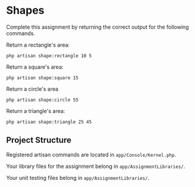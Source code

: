 # Shapes

Complete this assignment by returning the correct output for the following commands.

Return a rectangle's area:
```
php artisan shape:rectangle 10 5
```

Return a square's area:
```
php artisan shape:square 15
```

Return a circle's area
```
php artisan shape:circle 55
```

Return a triangle's area:
```
php artisan shape:triangle 25 45
```

## Project Structure

Registered artisan commands are located in `app/Console/Kernel.php`.

Your library files for the assignment belong in `app/AssignmentLibraries/`.

Your unit testing files belong in `app/AssignmentLibraries/`.
